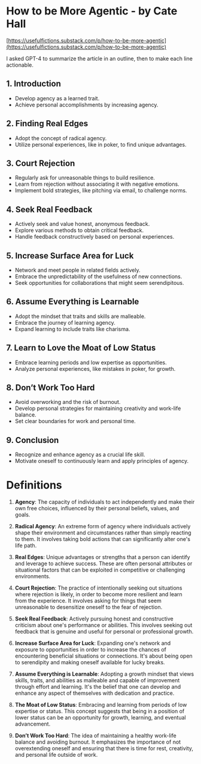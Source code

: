 # How to be More Agentic - by Cate Hall

[https://usefulfictions.substack.com/p/how-to-be-more-agentic](https://usefulfictions.substack.com/p/how-to-be-more-agentic)

I asked GPT-4 to summarize the article in an outline, then to make each line actionable.

## 1. Introduction
- Develop agency as a learned trait.
- Achieve personal accomplishments by increasing agency.

## 2. Finding Real Edges
- Adopt the concept of radical agency.
- Utilize personal experiences, like in poker, to find unique advantages.

## 3. Court Rejection
- Regularly ask for unreasonable things to build resilience.
- Learn from rejection without associating it with negative emotions.
- Implement bold strategies, like pitching via email, to challenge norms.

## 4. Seek Real Feedback
- Actively seek and value honest, anonymous feedback.
- Explore various methods to obtain critical feedback.
- Handle feedback constructively based on personal experiences.

## 5. Increase Surface Area for Luck
- Network and meet people in related fields actively.
- Embrace the unpredictability of the usefulness of new connections.
- Seek opportunities for collaborations that might seem serendipitous.

## 6. Assume Everything is Learnable
- Adopt the mindset that traits and skills are malleable.
- Embrace the journey of learning agency.
- Expand learning to include traits like charisma.

## 7. Learn to Love the Moat of Low Status
- Embrace learning periods and low expertise as opportunities.
- Analyze personal experiences, like mistakes in poker, for growth.

## 8. Don’t Work Too Hard
- Avoid overworking and the risk of burnout.
- Develop personal strategies for maintaining creativity and work-life balance.
- Set clear boundaries for work and personal time.

## 9. Conclusion
- Recognize and enhance agency as a crucial life skill.
- Motivate oneself to continuously learn and apply principles of agency.

# Definitions

1. **Agency**: The capacity of individuals to act independently and make their own free choices, influenced by their personal beliefs, values, and goals.

2. **Radical Agency**: An extreme form of agency where individuals actively shape their environment and circumstances rather than simply reacting to them. It involves taking bold actions that can significantly alter one's life path.

3. **Real Edges**: Unique advantages or strengths that a person can identify and leverage to achieve success. These are often personal attributes or situational factors that can be exploited in competitive or challenging environments.

4. **Court Rejection**: The practice of intentionally seeking out situations where rejection is likely, in order to become more resilient and learn from the experience. It involves asking for things that seem unreasonable to desensitize oneself to the fear of rejection.

5. **Seek Real Feedback**: Actively pursuing honest and constructive criticism about one's performance or abilities. This involves seeking out feedback that is genuine and useful for personal or professional growth.

6. **Increase Surface Area for Luck**: Expanding one's network and exposure to opportunities in order to increase the chances of encountering beneficial situations or connections. It's about being open to serendipity and making oneself available for lucky breaks.

7. **Assume Everything is Learnable**: Adopting a growth mindset that views skills, traits, and abilities as malleable and capable of improvement through effort and learning. It's the belief that one can develop and enhance any aspect of themselves with dedication and practice.

8. **The Moat of Low Status**: Embracing and learning from periods of low expertise or status. This concept suggests that being in a position of lower status can be an opportunity for growth, learning, and eventual advancement.

9. **Don’t Work Too Hard**: The idea of maintaining a healthy work-life balance and avoiding burnout. It emphasizes the importance of not overextending oneself and ensuring that there is time for rest, creativity, and personal life outside of work.
